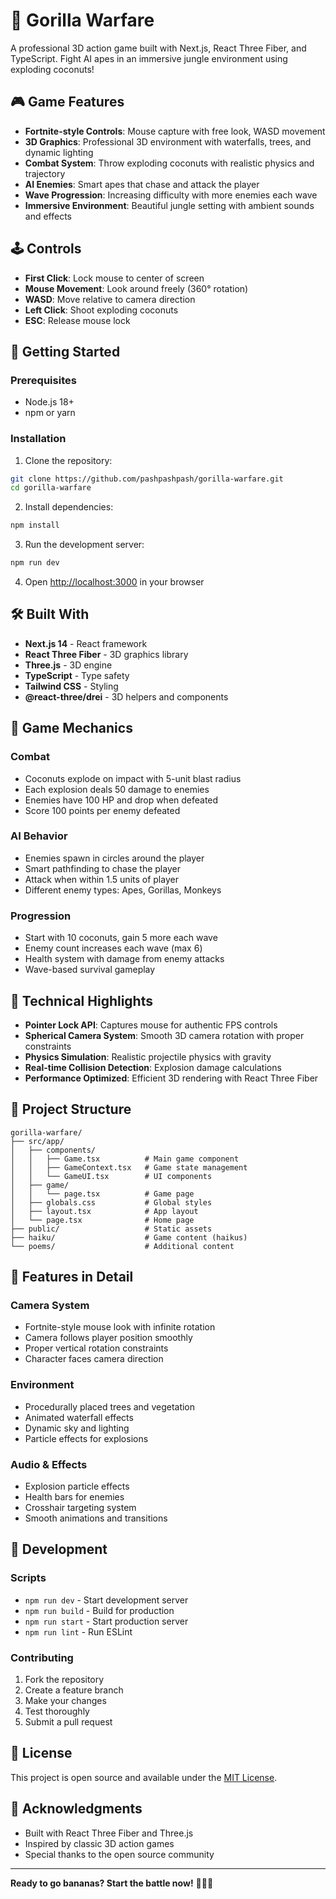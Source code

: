 # 🦍 Gorilla Warfare

A professional 3D action game built with Next.js, React Three Fiber, and TypeScript. Fight AI apes in an immersive jungle environment using exploding coconuts!

## 🎮 Game Features

- **Fortnite-style Controls**: Mouse capture with free look, WASD movement
- **3D Graphics**: Professional 3D environment with waterfalls, trees, and dynamic lighting
- **Combat System**: Throw exploding coconuts with realistic physics and trajectory
- **AI Enemies**: Smart apes that chase and attack the player
- **Wave Progression**: Increasing difficulty with more enemies each wave
- **Immersive Environment**: Beautiful jungle setting with ambient sounds and effects

## 🕹️ Controls

- **First Click**: Lock mouse to center of screen
- **Mouse Movement**: Look around freely (360° rotation)
- **WASD**: Move relative to camera direction
- **Left Click**: Shoot exploding coconuts
- **ESC**: Release mouse lock

## 🚀 Getting Started

### Prerequisites

- Node.js 18+ 
- npm or yarn

### Installation

1. Clone the repository:
```bash
git clone https://github.com/pashpashpash/gorilla-warfare.git
cd gorilla-warfare
```

2. Install dependencies:
```bash
npm install
```

3. Run the development server:
```bash
npm run dev
```

4. Open [http://localhost:3000](http://localhost:3000) in your browser

## 🛠️ Built With

- **Next.js 14** - React framework
- **React Three Fiber** - 3D graphics library
- **Three.js** - 3D engine
- **TypeScript** - Type safety
- **Tailwind CSS** - Styling
- **@react-three/drei** - 3D helpers and components

## 🎯 Game Mechanics

### Combat
- Coconuts explode on impact with 5-unit blast radius
- Each explosion deals 50 damage to enemies
- Enemies have 100 HP and drop when defeated
- Score 100 points per enemy defeated

### AI Behavior
- Enemies spawn in circles around the player
- Smart pathfinding to chase the player
- Attack when within 1.5 units of player
- Different enemy types: Apes, Gorillas, Monkeys

### Progression
- Start with 10 coconuts, gain 5 more each wave
- Enemy count increases each wave (max 6)
- Health system with damage from enemy attacks
- Wave-based survival gameplay

## 🌟 Technical Highlights

- **Pointer Lock API**: Captures mouse for authentic FPS controls
- **Spherical Camera System**: Smooth 3D camera rotation with proper constraints
- **Physics Simulation**: Realistic projectile physics with gravity
- **Real-time Collision Detection**: Explosion damage calculations
- **Performance Optimized**: Efficient 3D rendering with React Three Fiber

## 📁 Project Structure

```
gorilla-warfare/
├── src/app/
│   ├── components/
│   │   ├── Game.tsx          # Main game component
│   │   ├── GameContext.tsx   # Game state management
│   │   └── GameUI.tsx        # UI components
│   ├── game/
│   │   └── page.tsx          # Game page
│   ├── globals.css           # Global styles
│   ├── layout.tsx            # App layout
│   └── page.tsx              # Home page
├── public/                   # Static assets
├── haiku/                    # Game content (haikus)
└── poems/                    # Additional content
```

## 🎨 Features in Detail

### Camera System
- Fortnite-style mouse look with infinite rotation
- Camera follows player position smoothly
- Proper vertical rotation constraints
- Character faces camera direction

### Environment
- Procedurally placed trees and vegetation
- Animated waterfall effects
- Dynamic sky and lighting
- Particle effects for explosions

### Audio & Effects
- Explosion particle effects
- Health bars for enemies
- Crosshair targeting system
- Smooth animations and transitions

## 🔧 Development

### Scripts
- `npm run dev` - Start development server
- `npm run build` - Build for production
- `npm run start` - Start production server
- `npm run lint` - Run ESLint

### Contributing
1. Fork the repository
2. Create a feature branch
3. Make your changes
4. Test thoroughly
5. Submit a pull request

## 📝 License

This project is open source and available under the [MIT License](LICENSE).

## 🙏 Acknowledgments

- Built with React Three Fiber and Three.js
- Inspired by classic 3D action games
- Special thanks to the open source community

---

**Ready to go bananas? Start the battle now!** 🦍💥🥥
